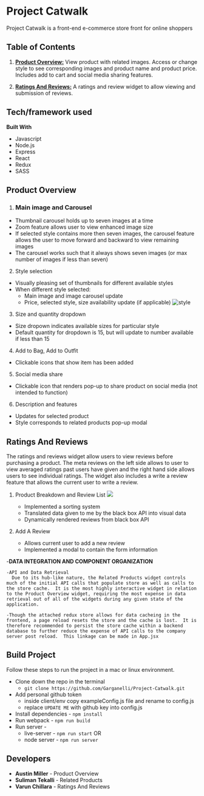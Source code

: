 # Project Catwalk
Project Catwalk is a front-end e-commerce store front for online shoppers

## Table of Contents

1. [**Product Overview:**](#product-overview) View product with related images. Access or change style to see corresponding images and product name and product price. Includes add to cart and social media sharing features.

3. [**Ratings And Reviews:**](#ratings-and-reviews) A ratings and review widget to allow viewing and submission of reviews.

## Tech/framework used

**Built With**
- Javascript
- Node.js
- Express
- React
- Redux
- SASS

## Product Overview
1. ### Main image and Carousel
  * Thumbnail carousel holds up to seven images at a time
  * Zoom feature allows user to view enhanced image size
  * If selected style contains more then seven images, the carousel feature allows the user to move forward and backward to view remaining images
  * The carousel works such that it always shows seven images (or max number of images if less than seven)

2. Style selection
- Visually pleasing set of thumbnails for different available styles
- When different style selected:
  * Main image and image carousel update
  * Price, selected style, size availability update (if applicable)
![style](gifs_and_images/screenshots/overview3.png)

3. Size and quantity dropdown
- Size dropown indicates available sizes for particular style
- Default quantity for dropdown is 15, but will update to number available if less than 15

4. Add to Bag, Add to Outfit
- Clickable icons that show item has been added

5. Social media share
- Clickable icon that renders pop-up to share product on social media (not intended to function)

6. Description and features
- Updates for selected product
- Style corresponds to related products pop-up modal

## Ratings And Reviews

The ratings and reviews widget allow users to view reviews before purchasing a product. The meta reviews on the left side allows to user to view averaged ratings past users have given and the right hand side allows users to see individual ratings. The widget also includes a write a review feature that allows the current user to write a review.

1. Product Breakdown and Review List
  ![](gifs_and_images/ratingsAndReviews.gif)
    * Implemented a sorting system
    * Translated data given to me by the black box API into visual data
    * Dynamically rendered reviews from black box API

2. Add A Review
    * Allows current user to add a new review
    * Implemented a modal to contain the form information


-**DATA INTEGRATION AND COMPONENT ORGANIZATION**

    -API and Data Retrieval
      Due to its hub-like nature, the Related Products widget controls much of the initial API calls that populate store as well as calls to the store cache.  It is the most highly interactive widget in relation to the Product Overview widget, requiring the most expense in data retrieval out of all of the widgets during any given state of the application.

    -Though the attached redux store allows for data cacheing in the frontend, a page reload resets the store and the cache is lost.  It is therefore recommended to persist the store cache within a backend database to further reduce the expense of API calls to the company server post reload.  This linkage can be made in App.jsx



## Build Project
Follow these steps to run the project in a mac or linux environment.
- Clone down the repo in the terminal
  * `git clone https://github.com/Garganelli/Project-Catwalk.git`
- Add personal github token
  * inside client/env copy exampleConfig.js file and rename to config.js
  * replace `UPDATE ME` with github key into config.js
- Install dependencies - `npm install`
- Run webpack - `npm run build`
- Run server -
  * live-server - `npm run start`
  OR
  * node server - `npm run server`


## Developers
- **Austin Miller** - Product Overview
- **Suliman Tekalli** - Related Products
- **Varun Chillara** - Ratings And Reviews
